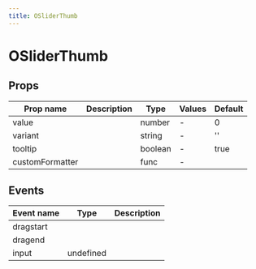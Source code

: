 ```yaml
---
title: OSliderThumb
---
```


# OSliderThumb

## Props

| Prop name       | Description | Type    | Values | Default |
| --------------- | ----------- | ------- | ------ | ------- |
| value           |             | number  | -      | 0       |
| variant         |             | string  | -      | ''      |
| tooltip         |             | boolean | -      | true    |
| customFormatter |             | func    | -      |         |

## Events

| Event name | Type      | Description |
| ---------- | --------- | ----------- |
| dragstart  |           |
| dragend    |           |
| input      | undefined |
